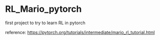 # RL_Mario_pytorch
first project to try to learn RL in pytorch

reference:
https://pytorch.org/tutorials/intermediate/mario_rl_tutorial.html

